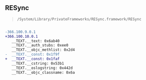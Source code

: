## RESync

> `/System/Library/PrivateFrameworks/RESync.framework/RESync`

```diff

-366.100.9.0.1
+366.100.10.0.1
   __TEXT.__text: 0x6ab40
   __TEXT.__auth_stubs: 0xee0
   __TEXT.__objc_methlist: 0x2d4
-  __TEXT.__const: 0x1f9f
+  __TEXT.__const: 0x1faf
   __TEXT.__cstring: 0x53b1
   __TEXT.__oslogstring: 0x442d
   __TEXT.__objc_classname: 0x6a

```
